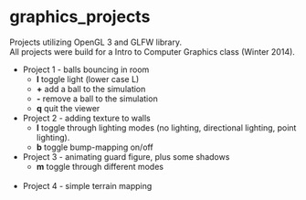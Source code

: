 # graphics_projects
Projects utilizing OpenGL 3 and GLFW library.<br>  All projects were build for a Intro to Computer Graphics class (Winter 2014).

<ul><li>Project 1 - balls bouncing in room <br> 
      <ul><li><b>l</b> toggle light (lower case L)</li> 
      <li><b>+</b> add a ball to the simulation</li> 
      <li><b>-</b> remove a ball to the simulation</li> 
      <li><b>q</b> quit the viewer<br> </li> 
</ul></li>
<li>Project 2 - adding texture to walls <br> 
      <ul><li><b>l</b> toggle through lighting modes (no lighting, directional lighting, point lighting).</li> 
			<li><b>b</b> toggle bump-mapping on/off<br> </li> </ul></li>

<li>Project 3 - animating guard figure, plus some shadows<br> 
			<ul><li><b>m</b> toggle through different modes <br> <br> </li></ul>
			
<li>Project 4 - simple terrain mapping<br> 
</li></ul>

